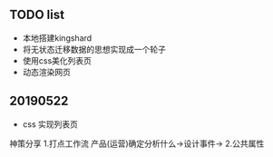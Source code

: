 ## TODO list
- 本地搭建kingshard
- 将无状态迁移数据的思想实现成一个轮子
- 使用css美化列表页
- 动态渲染网页

## 20190522
- css 实现列表页

神策分享
1.打点工作流
产品(运营)确定分析什么->设计事件->
2.公共属性
